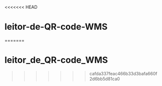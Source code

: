 <<<<<<< HEAD
# leitor-de-QR-code-WMS
=======
# leitor_de_QR-code_WMS
>>>>>>> cafda337feac466b33d3bafa660f2d6bb5d81ca0
